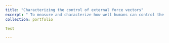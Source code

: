 ```yaml
---
title: "Characterizing the control of external force vectors" 
excerpt: " To measure and characterize how well humans can control the forces beneath their feet, I build and programmed a custom rig. <br/><img src='/images/Force_Control.png'>"
collection: portfolio

Test

---
```




